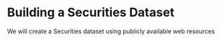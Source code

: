 # Building a Securities Dataset
We will create a Securities dataset using publicly available web resources
